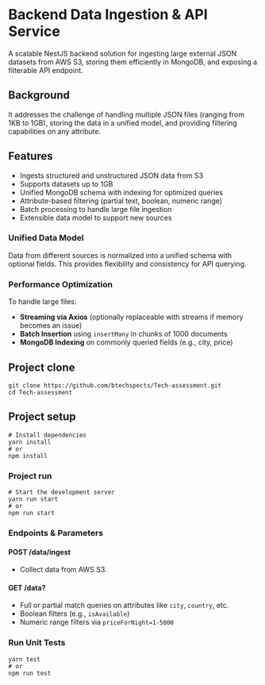 # Backend Data Ingestion & API Service

A scalable NestJS backend solution for ingesting large external JSON datasets from AWS S3, storing them efficiently in MongoDB, and exposing a filterable API endpoint.

## Background

It addresses the challenge of handling multiple JSON files (ranging from 1KB to 1GB), storing the data in a unified model, and providing filtering capabilities on any attribute.

## Features

- Ingests structured and unstructured JSON data from S3
- Supports datasets up to 1GB
- Unified MongoDB schema with indexing for optimized queries
- Attribute-based filtering (partial text, boolean, numeric range)
- Batch processing to handle large file ingestion
- Extensible data model to support new sources



### Unified Data Model

Data from different sources is normalized into a unified schema with optional fields. This provides flexibility and consistency for API querying.

### Performance Optimization

To handle large files:
- **Streaming via Axios** (optionally replaceable with streams if memory becomes an issue)
- **Batch Insertion** using `insertMany` in chunks of 1000 documents
- **MongoDB Indexing** on commonly queried fields (e.g., city, price)

## Project clone
```
git clone https://github.com/btechspects/Tech-assessment.git
cd Tech-assessment
```

## Project setup
```
# Install dependencies
yarn install
# or
npm install
```

### Project run
```
# Start the development server
yarn run start
# or
npm run start
```

### Endpoints & Parameters
#### POST /data/ingest
- Collect data from AWS S3.

#### GET /data?
- Full or partial match queries on attributes like `city`, `country`, etc.
- Boolean filters (e.g., `isAvailable`)
- Numeric range filters via `priceForNight=1-5000`

### Run Unit Tests
```
yarn test
# or
npm run test
```
